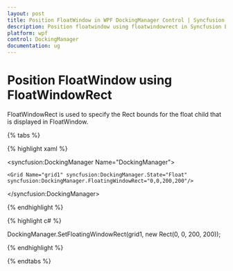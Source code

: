 ```yaml
---
layout: post
title: Position FloatWindow in WPF DockingManager Control | Syncfusion
description: Position floatwindow using floatwindowrect in Syncfusion Essential Studio WPF DockingManager control, its elements and more.
platform: wpf
control: DockingManager
documentation: ug
---
```


# Position FloatWindow using FloatWindowRect

FloatWindowRect is used to specify the Rect bounds for the float child that is displayed in FloatWindow.

{% tabs %}

{% highlight xaml %}

<syncfusion:DockingManager Name="DockingManager">

	<Grid Name="grid1" syncfusion:DockingManager.State="Float" syncfusion:DockingManager.FloatingWindowRect="0,0,200,200"/>

</syncfusion:DockingManager>

{% endhighlight  %}

{% highlight c# %}

DockingManager.SetFloatingWindowRect(grid1, new Rect(0, 0, 200, 200));

{% endhighlight  %}

{% endtabs %}